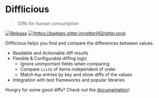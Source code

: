 # Difflicious

> Diffs for human consumption

[![Release](https://img.shields.io/nexus/r/com.github.jatcwang/difflicious-munit_2.13?server=https%3A%2F%2Foss.sonatype.org)](https://oss.sonatype.org/content/repositories/releases/com/github/jatcwang/difflicious-munit_2.13/)
[![(https://badges.gitter.im/gitterHQ/gitter.png)](https://badges.gitter.im/Join%20Chat.svg)](https://gitter.im/jatcwang/difflicious)

Difflicious helps you find and compare the differences between values.

- Readable and Actionable diff results
- Flexible & Configurable diffing logic
  - Ignore unimportant fields when comparing
  - Compare `List`s of items independent of order
  - Match `Map` entries by key and show diffs of the values
- Integration with test frameworks and popular libraries

Hungry for some good diffs? Check out the [documentation](https://jatcwang.github.io/difflicious/)!
